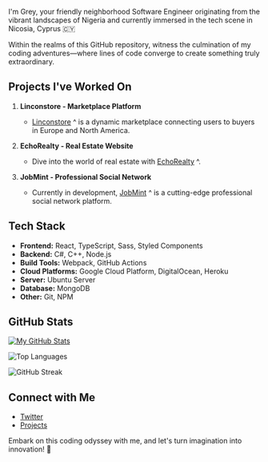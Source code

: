 I'm Grey, your friendly neighborhood Software Engineer originating from the vibrant landscapes of Nigeria and currently immersed in the tech scene in Nicosia, Cyprus 🇨🇾

Within the realms of this GitHub repository, witness the culmination of my coding adventures—where lines of code converge to create something truly extraordinary.

## Projects I've Worked On

1. **Linconstore - Marketplace Platform**
   - [Linconstore](https://linconstore.com) ^ is a dynamic marketplace connecting users to buyers in Europe and North America.

2. **EchoRealty - Real Estate Website**
   - Dive into the world of real estate with [EchoRealty](https://test.echorealty.co) ^.

3. **JobMint - Professional Social Network**
   - Currently in development, [JobMint](#) ^ is a cutting-edge professional social network platform. 

## Tech Stack

- **Frontend:** React, TypeScript, Sass, Styled Components
- **Backend:** C#, C++, Node.js
- **Build Tools:** Webpack, GitHub Actions
- **Cloud Platforms:** Google Cloud Platform, DigitalOcean, Heroku
- **Server:** Ubuntu Server
- **Database:** MongoDB
- **Other:** Git, NPM

## GitHub Stats

[![My GitHub Stats](https://github-readme-stats.vercel.app/api?username=B0bbycode&show_icons=true&count_private=true&show=contribs,prs&theme=radical)](https://github.com/B0bbycode)

![Top Languages](https://github-readme-stats.vercel.app/api/top-langs/?username=B0bbycode&layout=compact&theme=radical)

![GitHub Streak](https://github-readme-streak-stats.herokuapp.com/?user=B0bbycode&theme=dark)


## Connect with Me
- [Twitter](https://x.com/B0bbyode) 
- [Projects](https://linconwavesinnovation.com) 

Embark on this coding odyssey with me, and let's turn imagination into innovation! 🚀
